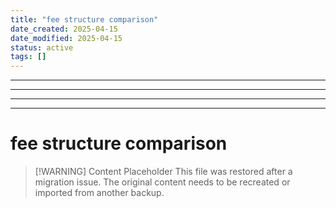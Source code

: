 ```yaml
---
title: "fee structure comparison"
date_created: 2025-04-15
date_modified: 2025-04-15
status: active
tags: []
---
```


---

---

---

---

# fee structure comparison

> [\!WARNING] Content Placeholder
> This file was restored after a migration issue. The original content needs to be recreated or imported from another backup.

